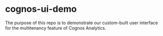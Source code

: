 # cognos-ui-demo

The purpose of this repo is to demonstrate our custom-built user interface for the multitenancy feature of Cognos Analytics.
